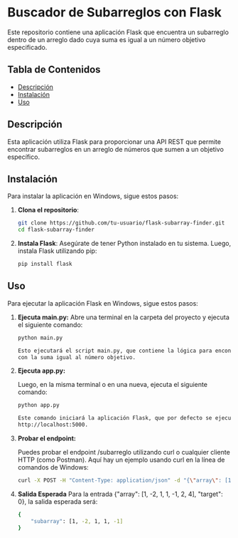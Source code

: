 # Buscador de Subarreglos con Flask

Este repositorio contiene una aplicación Flask que encuentra un subarreglo dentro de un arreglo dado cuya suma es igual a un número objetivo especificado.

## Tabla de Contenidos

- [Descripción](#descripción)
- [Instalación](#instalación)
- [Uso](#uso)

## Descripción

Esta aplicación utiliza Flask para proporcionar una API REST que permite encontrar subarreglos en un arreglo de números que sumen a un objetivo específico.

## Instalación

Para instalar la aplicación en Windows, sigue estos pasos:

1. **Clona el repositorio**:
   ```bash
   git clone https://github.com/tu-usuario/flask-subarray-finder.git
   cd flask-subarray-finder
   
2. **Instala Flask**: Asegúrate de tener Python instalado en tu sistema. Luego, instala Flask utilizando pip:
   ```bash
   pip install flask
   
## **Uso**
Para ejecutar la aplicación Flask en Windows, sigue estos pasos:

1. **Ejecuta main.py:** Abre una terminal en la carpeta del proyecto y ejecuta el siguiente comando:
   ```bash
   python main.py

   Esto ejecutará el script main.py, que contiene la lógica para encontrar el subarreglo 
   con la suma igual al número objetivo.
   
2. **Ejecuta app.py:**

   Luego, en la misma terminal o en una nueva, ejecuta el siguiente comando:
   
   ```bash
   python app.py
   
   Este comando iniciará la aplicación Flask, que por defecto se ejecutará en 
   http://localhost:5000.
3. **Probar el endpoint:**

   Puedes probar el endpoint /subarreglo utilizando curl o cualquier cliente HTTP (como 
   Postman). Aquí hay un ejemplo usando curl en la línea de comandos de Windows:
   
   ```bash
   curl -X POST -H "Content-Type: application/json" -d "{\"array\": [1, -2, 1, 1, -1, 2, 4], \"target\": 0}" http://localhost:5000/subarreglo

4. **Salida Esperada**
Para la entrada {"array": [1, -2, 1, 1, -1, 2, 4], "target": 0}, la salida esperada será:

   ```bash
   {
       "subarray": [1, -2, 1, 1, -1]
   }

